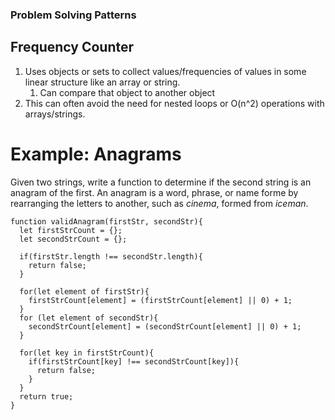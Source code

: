 ### Problem Solving Patterns

## Frequency Counter

1. Uses objects or sets to collect values/frequencies of values in some linear structure like an array or string.
   1. Can compare that object to another object
2. This can often avoid the need for nested loops or O(n^2) operations with arrays/strings.

# Example: Anagrams

Given two strings, write a function to determine if the second string is an anagram of the first. An anagram is a word, phrase, or name forme by rearranging the letters to another, such as _cinema_, formed from _iceman_.

```
function validAnagram(firstStr, secondStr){
  let firstStrCount = {};
  let secondStrCount = {};

  if(firstStr.length !== secondStr.length){
    return false;
  }

  for(let element of firstStr){
    firstStrCount[element] = (firstStrCount[element] || 0) + 1;
  }
  for (let element of secondStr){
    secondStrCount[element] = (secondStrCount[element] || 0) + 1;
  }

  for(let key in firstStrCount){
    if(firstStrCount[key] !== secondStrCount[key]){
      return false;
    }
  }
  return true;
}
```
